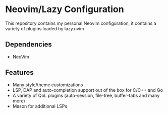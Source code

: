 # Neovim/Lazy Configuration

This repository contains my personal Neovim configuration, it contains a variety of plugins loaded by lazy.nvim

## Dependencies
- NeoVim

## Features

- Many style/theme customizations
- LSP, DAP and auto-completion support out of the box for C/C++ and Go
- A variety of QoL plugins (auto-session, file-tree, buffer-tabs and many more)
- Mason for additional LSPs
